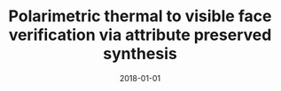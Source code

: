 ---
title: "Polarimetric thermal to visible face verification via attribute preserved synthesis"
collection: publications
permalink: /publication/2018-01-01-Polarimetric-thermal-to-visible-face-verification-via-attribute-preserved-synthesis
date: 2018-01-01
venue: 'In the proceedings of 2018 IEEE 9th International Conference on Biometrics Theory, Applications and Systems (BTAS)'
citation: ' Xing Di,  He Zhang,  Vishal Patel, &quot;Polarimetric thermal to visible face verification via attribute preserved synthesis.&quot; In the proceedings of 2018 IEEE 9th International Conference on Biometrics Theory, Applications and Systems (BTAS), 2018.'
---